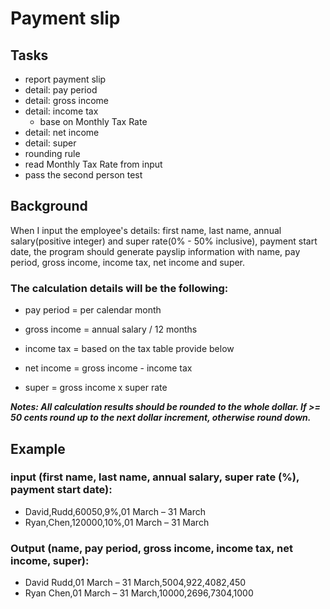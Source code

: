 # Payment slip

## Tasks
- report payment slip
- detail: pay period
- detail: gross income
- detail: income tax
  - base on Monthly Tax Rate
- detail: net income  
- detail: super
- rounding rule
- read Monthly Tax Rate from input
- pass the second person test

 
## Background
 
 When I input the employee's details: first name, last name, annual salary(positive integer) and super rate(0% - 50% inclusive), payment start date, the program should generate payslip information with name, pay period,  gross income, income tax, net income and super.
 
### The calculation details will be the following:

- pay period = per calendar month

- gross income = annual salary / 12 months

- income tax = based on the tax table provide below

- net income = gross income - income tax

- super = gross income x super rate
 
***Notes: All calculation results should be rounded to the whole dollar. If >= 50 cents round up to the next dollar increment, otherwise round down.***
 
## Example
### input (first name, last name, annual salary, super rate (%), payment start date):
- David,Rudd,60050,9%,01 March – 31 March
- Ryan,Chen,120000,10%,01 March – 31 March
 
### Output (name, pay period, gross income, income tax, net income, super):
- David Rudd,01 March – 31 March,5004,922,4082,450
- Ryan Chen,01 March – 31 March,10000,2696,7304,1000